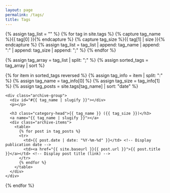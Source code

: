 ```yaml
---
layout: page
permalink: /tags/
title: Tags
---
```


<div id="archives">
  {% assign tag_list = "" %}
  {% for tag in site.tags %}
    {% capture tag_name %}{{ tag[0] }}{% endcapture %}
    {% capture tag_size %}{{ tag[1] | size }}{% endcapture %}
    {% assign tag_list = tag_list | append: tag_name | append: ":" | append: tag_size | append: ";" %}
  {% endfor %}

{% assign tag_array = tag_list | split: ";" %}
{% assign sorted_tags = tag_array | sort %}

{% for item in sorted_tags reversed %}
{% assign tag_info = item | split: ":" %}
{% assign tag_name = tag_info[0] %}
{% assign tag_size = tag_info[1] %}
{% assign tag_posts = site.tags[tag_name] | sort: "date" %}

    <div class="archive-group">
      <div id="#{{ tag_name | slugify }}"></div>
      <p></p>

      <h3 class="category-head">{{ tag_name }} ({{ tag_size }})</h3>
      <a name="{{ tag_name | slugify }}"></a>
      <div class="archive-items">
        <table>
          {% for post in tag_posts %}
          <tr>
            <td>{{ post.date | date: "%Y-%m-%d" }}</td> <!-- Display publication date -->
            <td><a href="{{ site.baseurl }}{{ post.url }}">{{ post.title }}</a></td> <!-- Display post title (link) -->
          </tr>
          {% endfor %}
        </table>
      </div>
    </div>

{% endfor %}

</div>
